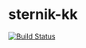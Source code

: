# sternik-kk

[![Build Status](https://travis-ci.org/kkoziol/sternik-zadania.svg?branch=master)](https://travis-ci.org/kkoziol/sternik-zadania)